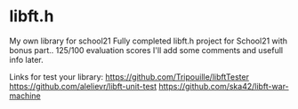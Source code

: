 # libft.h
My own library for school21
Fully completed libft.h project for School21 with bonus part.. 125/100 evaluation  scores
I'll add some comments and usefull info later.

Links for test your library:
  https://github.com/Tripouille/libftTester
  https://github.com/alelievr/libft-unit-test
  https://github.com/ska42/libft-war-machine
